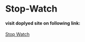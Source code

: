 # Stop-Watch

<h4>visit doplyed site on following link:</h4> <a href='https://cmmubeenofficial.github.io/Stop-Watch/'>Stop Watch</a>
